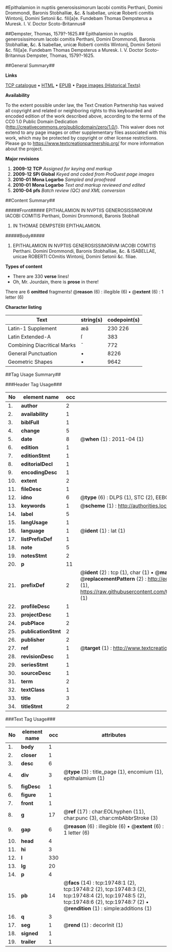 #Epithalamion in nuptiis generosissimorum Iacobi comitis Perthani, Domini Drommondi, Baronis Stobhalliæ, &c. & Isabellae, unicæ Roberti comitis Wintonij, Domini Setonii &c. fili[a]e. Fundebam Thomas Dempsterus a Muresk. I. V. Doctor Scoto-Britannus#

##Dempster, Thomas, 1579?-1625.##
Epithalamion in nuptiis generosissimorum Iacobi comitis Perthani, Domini Drommondi, Baronis Stobhalliæ, &c. & Isabellae, unicæ Roberti comitis Wintonij, Domini Setonii &c. fili[a]e. Fundebam Thomas Dempsterus a Muresk. I. V. Doctor Scoto-Britannus
Dempster, Thomas, 1579?-1625.

##General Summary##

**Links**

[TCP catalogue](http://www.ota.ox.ac.uk/tcp/)  • 
[HTML](http://tei.it.ox.ac.uk/tcp/Texts-HTML/free/A20/A20146.html)  • 
[EPUB](http://tei.it.ox.ac.uk/tcp/Texts-EPUB/free/A20/A20146.epub) • 
[Page images (Historical Texts)](https://historicaltexts.jisc.ac.uk/eebo-99854332e)

**Availability**

To the extent possible under law, the Text Creation Partnership has waived all copyright and related or neighboring rights to this keyboarded and encoded edition of the work described above, according to the terms of the CC0 1.0 Public Domain Dedication (http://creativecommons.org/publicdomain/zero/1.0/). This waiver does not extend to any page images or other supplementary files associated with this work, which may be protected by copyright or other license restrictions. Please go to https://www.textcreationpartnership.org/ for more information about the project.

**Major revisions**

1. __2009-12__ __TCP__ *Assigned for keying and markup*
1. __2009-12__ __SPi Global__ *Keyed and coded from ProQuest page images*
1. __2010-01__ __Mona Logarbo__ *Sampled and proofread*
1. __2010-01__ __Mona Logarbo__ *Text and markup reviewed and edited*
1. __2010-04__ __pfs__ *Batch review (QC) and XML conversion*

##Content Summary##

#####Front#####
EPITHALAMION IN NVPTIIS GENEROSISSIMORVM IACOBI COMITIS Perthani, Domini Drommondi, Baronis Stobhall
1. IN THOMAE DEMPSTERI EPITHALAMION.

#####Body#####

1. EPITHALAMION IN NVPTIIS GENEROSISSIMORVM IACOBI COMITIS Perthani. Domini Drommondi, Baronis Stobhalliae, &c. & ISABELLAE, unicae ROBERTI COmitis Wintonij, Domini Setonii &c. filiae.

**Types of content**

  * There are 330 **verse** lines!
  * Oh, Mr. Jourdain, there is **prose** in there!

There are 6 **omitted** fragments! 
 @__reason__ (6) : illegible (6)  •  @__extent__ (6) : 1 letter (6)

**Character listing**


|Text|string(s)|codepoint(s)|
|---|---|---|
|Latin-1 Supplement|æâ|230 226|
|Latin Extended-A|ſ|383|
|Combining             Diacritical Marks|̄|772|
|General Punctuation|•|8226|
|Geometric Shapes|▪|9642|

##Tag Usage Summary##

###Header Tag Usage###

|No|element name|occ|attributes|
|---|---|---|---|
|1.|__author__|2||
|2.|__availability__|1||
|3.|__biblFull__|1||
|4.|__change__|5||
|5.|__date__|8| @__when__ (1) : 2011-04 (1)|
|6.|__edition__|1||
|7.|__editionStmt__|1||
|8.|__editorialDecl__|1||
|9.|__encodingDesc__|1||
|10.|__extent__|2||
|11.|__fileDesc__|1||
|12.|__idno__|6| @__type__ (6) : DLPS (1), STC (2), EEBO-CITATION (1), PROQUEST (1), VID (1)|
|13.|__keywords__|1| @__scheme__ (1) : http://authorities.loc.gov/ (1)|
|14.|__label__|5||
|15.|__langUsage__|1||
|16.|__language__|1| @__ident__ (1) : lat (1)|
|17.|__listPrefixDef__|1||
|18.|__note__|5||
|19.|__notesStmt__|2||
|20.|__p__|11||
|21.|__prefixDef__|2| @__ident__ (2) : tcp (1), char (1)  •  @__matchPattern__ (2) : ([0-9\-]+):([0-9IVX]+) (1), (.+) (1)  •  @__replacementPattern__ (2) : http://eebo.chadwyck.com/downloadtiff?vid=$1&page=$2 (1), https://raw.githubusercontent.com/textcreationpartnership/Texts/master/tcpchars.xml#$1 (1)|
|22.|__profileDesc__|1||
|23.|__projectDesc__|1||
|24.|__pubPlace__|2||
|25.|__publicationStmt__|2||
|26.|__publisher__|2||
|27.|__ref__|1| @__target__ (1) : http://www.textcreationpartnership.org/docs/. (1)|
|28.|__revisionDesc__|1||
|29.|__seriesStmt__|1||
|30.|__sourceDesc__|1||
|31.|__term__|2||
|32.|__textClass__|1||
|33.|__title__|3||
|34.|__titleStmt__|2||


###Text Tag Usage###

|No|element name|occ|attributes|
|---|---|---|---|
|1.|__body__|1||
|2.|__closer__|1||
|3.|__desc__|6||
|4.|__div__|3| @__type__ (3) : title_page (1), encomium (1), epithalamium (1)|
|5.|__figDesc__|1||
|6.|__figure__|1||
|7.|__front__|1||
|8.|__g__|17| @__ref__ (17) : char:EOLhyphen (11), char:punc (3), char:cmbAbbrStroke (3)|
|9.|__gap__|6| @__reason__ (6) : illegible (6)  •  @__extent__ (6) : 1 letter (6)|
|10.|__head__|4||
|11.|__hi__|3||
|12.|__l__|330||
|13.|__lg__|20||
|14.|__p__|4||
|15.|__pb__|14| @__facs__ (14) : tcp:19748:1 (2), tcp:19748:2 (2), tcp:19748:3 (2), tcp:19748:4 (2), tcp:19748:5 (2), tcp:19748:6 (2), tcp:19748:7 (2)  •  @__rendition__ (1) : simple:additions (1)|
|16.|__q__|3||
|17.|__seg__|1| @__rend__ (1) : decorInit (1)|
|18.|__signed__|1||
|19.|__trailer__|1||
